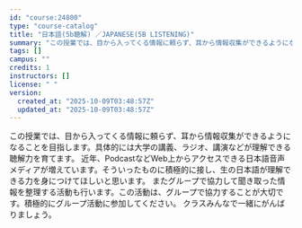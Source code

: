 ```yaml
---
id: "course:24800"
type: "course-catalog"
title: "日本語(5b聴解) ／JAPANESE(5B LISTENING)"
summary: "この授業では、目から入ってくる情報に頼らず、耳から情報収集ができるようになることを目指します。具体的には大学の講義、ラジオ、講演などが理解できる聴解力を育てます。 近年、PodcastなどWeb上からアクセスできる日本語音声メディアが増えて…"
tags: []
campus: ""
credits: 1
instructors: []
license: " "
version:
  created_at: "2025-10-09T03:48:57Z"
  updated_at: "2025-10-09T03:48:57Z"
---
```


この授業では、目から入ってくる情報に頼らず、耳から情報収集ができるようになることを目指します。具体的には大学の講義、ラジオ、講演などが理解できる聴解力を育てます。 近年、PodcastなどWeb上からアクセスできる日本語音声メディアが増えています。そういったものに積極的に接し、生の日本語が理解できる力を身につけてほしいと思います。 またグループで協力して聞き取った情報を整理する活動も行います。この活動は、グループで協力することが大切です。積極的にグループ活動に参加してください。 クラスみんなで一緒にがんばりましょう。
